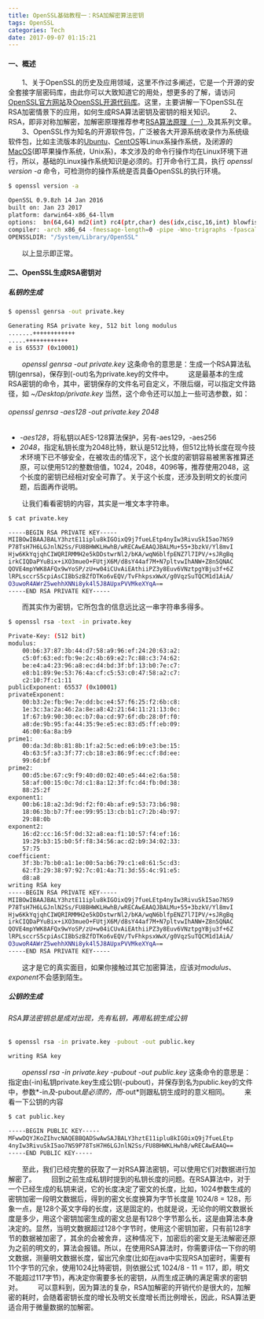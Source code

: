 ```yaml
---
title: OpenSSL基础教程一：RSA加解密算法密钥
tags: OpenSSL
categories: Tech
date: 2017-09-07 01:15:21
---
```


#### 一、概述
&#8195;&#8195;1、关于OpenSSL的历史及应用领域，这里不作过多阐述，它是一个开源的安全套接字层密码库，由此你可以大致知道它的用处，想更多的了解，请访问[OpenSSL官方网站][1]及[OpenSSL开源代码库][2]。这里，主要讲解一下OpenSSL在RSA加密情景下的应用，如何生成RSA算法密钥及密钥的相关知识。
&#8195;&#8195;2、RSA，即非对称加解密，加解密原理推荐参考[RSA算法原理（一）][3]及其系列文章。
&#8195;&#8195;3、OpenSSL作为知名的开源软件包，广泛被各大开源系统收录作为系统级软件包，比如主流版本的[Ubuntu][4]、[CentOS][5]等Linux系操作系统，及闭源的[MacOS][6](即苹果操作系统，Unix系)，本文涉及的命令行操作均在Linux环境下进行，所以，基础的Linux操作系统知识是必须的。打开命令行工具，执行 *openssl version -a* 命令，可检测你的操作系统是否具备OpenSSL的执行环境。
``` bash
$ openssl version -a

OpenSSL 0.9.8zh 14 Jan 2016
built on: Jan 23 2017
platform: darwin64-x86_64-llvm
options:  bn(64,64) md2(int) rc4(ptr,char) des(idx,cisc,16,int) blowfish(idx) 
compiler: -arch x86_64 -fmessage-length=0 -pipe -Wno-trigraphs -fpascal-strings -fasm-blocks -O3 -D_REENTRANT -DDSO_DLFCN -DHAVE_DLFCN_H -DL_ENDIAN -DMD32_REG_T=int -DOPENSSL_NO_IDEA -DOPENSSL_PIC -DOPENSSL_THREADS -DZLIB -mmacosx-version-min=10.6
OPENSSLDIR: "/System/Library/OpenSSL"
```
&#8195;&#8195;以上显示即正常。
#### 二、OpenSSL生成RSA密钥对
##### 私钥的生成
``` bash
$ openssl genrsa -out private.key

Generating RSA private key, 512 bit long modulus
.......++++++++++++
.....++++++++++++
e is 65537 (0x10001)
```
&#8195;&#8195;*openssl genrsa -out private.key* 这条命令的意思是：生成一个RSA算法私钥(genrsa)，保存到(-out)名为private.key的文件中。
&#8195;&#8195;这是最基本的生成RSA密钥的命令，其中，密钥保存的文件名可自定义，不限后缀，可以指定文件路径，如 *~/Desktop/private.key* 当然，这个命令还可以加上一些可选参数，如：<!-- more -->
###### *openssl genrsa -aes128 -out private.key 2048*
- *-aes128*，将私钥以AES-128算法保护，另有-aes129，-aes256
- *2048*，指定私钥长度为2048比特，默认是512比特，但512比特长度在现今技术环境下已不够安全，在被攻击的情况下，这个长度的密钥容易被黑客推算还原，可以使用512的整数倍值，1024，2048，4096等，推荐使用2048，这个长度的密钥已经相对安全可靠了。关于这个长度，还涉及到明文的长度问题，后面再作说明。

&#8195;&#8195;让我们看看密钥的内容，其实是一堆文本字符串。
``` bash
$ cat private.key

-----BEGIN RSA PRIVATE KEY-----
MIIBOwIBAAJBALY3hztE11iplu8kIGOixQ9j7fueLEtp4nyIw3RivuSkI5ao7NS9
P78TsH7H6LGJnlN2Ss/FU8BHWKLHwhB/wRECAwEAAQJBALMu+55+3bzkV/Yl8mvI
Hjw6KkYqjqhCIWQRIRMMH2e5kDDstwrNl2/bKA/wqN6blfpENZ7l7IPV/+sJRgBq
irkCIQDaPYuBix+iXO3mueO+FUtjX6M/d8sY44af7M+N7pltvwIhANW+Z8n5QNAC
QOVE4mpYWK8AFQx9wYoSP/zU+w04iCUvAiEAthiiPZ3y8Euv6VNztpgYBju3f+6Z
lRPLsccrS5cpiAsCIBbSzBZfDTKo6vEQV/TvFhkpsxWwX/g0VqzSuTQCM1d1AiA/
O3uwoR4AWrZ5wehhXNNi8yk4l5J8AUpxPVVMkeXYqA==
-----END RSA PRIVATE KEY-----
```
&#8195;&#8195;而其实作为密钥，它所包含的信息远比这一串字符串多得多。
``` bash
$ openssl rsa -text -in private.key

Private-Key: (512 bit)
modulus:
    00:b6:37:87:3b:44:d7:58:a9:96:ef:24:20:63:a2:
    c5:0f:63:ed:fb:9e:2c:4b:69:e2:7c:88:c3:74:62:
    be:e4:a4:23:96:a8:ec:d4:bd:3f:bf:13:b0:7e:c7:
    e8:b1:89:9e:53:76:4a:cf:c5:53:c0:47:58:a2:c7:
    c2:10:7f:c1:11
publicExponent: 65537 (0x10001)
privateExponent:
    00:b3:2e:fb:9e:7e:dd:bc:e4:57:f6:25:f2:6b:c8:
    1e:3c:3a:2a:46:2a:8e:a8:42:21:64:11:21:13:0c:
    1f:67:b9:90:30:ec:b7:0a:cd:97:6f:db:28:0f:f0:
    a8:de:9b:95:fa:44:35:9e:e5:ec:83:d5:ff:eb:09:
    46:00:6a:8a:b9
prime1:
    00:da:3d:8b:81:8b:1f:a2:5c:ed:e6:b9:e3:be:15:
    4b:63:5f:a3:3f:77:cb:18:e3:86:9f:ec:cf:8d:ee:
    99:6d:bf
prime2:
    00:d5:be:67:c9:f9:40:d0:02:40:e5:44:e2:6a:58:
    58:af:00:15:0c:7d:c1:8a:12:3f:fc:d4:fb:0d:38:
    88:25:2f
exponent1:
    00:b6:18:a2:3d:9d:f2:f0:4b:af:e9:53:73:b6:98:
    18:06:3b:b7:7f:ee:99:95:13:cb:b1:c7:2b:4b:97:
    29:88:0b
exponent2:
    16:d2:cc:16:5f:0d:32:a8:ea:f1:10:57:f4:ef:16:
    19:29:b3:15:b0:5f:f8:34:56:ac:d2:b9:34:02:33:
    57:75
coefficient:
    3f:3b:7b:b0:a1:1e:00:5a:b6:79:c1:e8:61:5c:d3:
    62:f3:29:38:97:92:7c:01:4a:71:3d:55:4c:91:e5:
    d8:a8
writing RSA key
-----BEGIN RSA PRIVATE KEY-----
MIIBOwIBAAJBALY3hztE11iplu8kIGOixQ9j7fueLEtp4nyIw3RivuSkI5ao7NS9
P78TsH7H6LGJnlN2Ss/FU8BHWKLHwhB/wRECAwEAAQJBALMu+55+3bzkV/Yl8mvI
Hjw6KkYqjqhCIWQRIRMMH2e5kDDstwrNl2/bKA/wqN6blfpENZ7l7IPV/+sJRgBq
irkCIQDaPYuBix+iXO3mueO+FUtjX6M/d8sY44af7M+N7pltvwIhANW+Z8n5QNAC
QOVE4mpYWK8AFQx9wYoSP/zU+w04iCUvAiEAthiiPZ3y8Euv6VNztpgYBju3f+6Z
lRPLsccrS5cpiAsCIBbSzBZfDTKo6vEQV/TvFhkpsxWwX/g0VqzSuTQCM1d1AiA/
O3uwoR4AWrZ5wehhXNNi8yk4l5J8AUpxPVVMkeXYqA==
-----END RSA PRIVATE KEY-----
```
&#8195;&#8195;这才是它的真实面目，如果你接触过其它加密算法，应该对*modulus*、*exponent*不会感到陌生。
##### 公钥的生成
###### *RSA算法密钥总是成对出现，先有私钥，再用私钥生成公钥*
``` bash
$ openssl rsa -in private.key -pubout -out public.key

writing RSA key
```
&#8195;&#8195;*openssl rsa -in private.key -pubout -out public.key* 这条命令的意思是：指定由(-in)私钥private.key生成公钥(-pubout)，并保存到名为public.key的文件中，参数*-in*及*-pubout*是必须的，而*-out*则跟私钥生成时的意义相同。
&#8195;&#8195;来看一下公钥的内容
``` bash
$ cat public.key

-----BEGIN PUBLIC KEY-----
MFwwDQYJKoZIhvcNAQEBBQADSwAwSAJBALY3hztE11iplu8kIGOixQ9j7fueLEtp
4nyIw3RivuSkI5ao7NS9P78TsH7H6LGJnlN2Ss/FU8BHWKLHwhB/wRECAwEAAQ==
-----END PUBLIC KEY-----
```
&#8195;&#8195;至此，我们已经完整的获取了一对RSA算法密钥，可以使用它们对数据进行加解密了。
&#8195;&#8195;回到之前生成私钥时提到的私钥长度的问题。在RSA算法中，对于一个已经生成的私钥来说，它的长度决定了密文的长度，比如，1024参数生成的密钥加密一段明文数据后，得到的密文长度换算为字节长度是 1024/8 = 128，形象一点，是128个英文字母的长度，这是固定的，也就是说，无论你的明文数据长度是多少，用这个密钥加密生成的密文总是有128个字节那么长，这是由算法本身决定的。显然，当明文数据超过128个字节时，使用这个密钥加密，只有前128字节的数据被加密了，其余的会被舍弃，这种情况下，加密后的密文是无法解密还原为之前的明文的，算法会报错。所以，在使用RSA算法时，你需要评估一下你的明文数据，测量明文数据长度，留出冗余度(比如在java中实现RSA加密时，需要有11个字节的冗余，使用1024比特密钥，则依据公式 1024/8 - 11 = 117，即，明文不能超过117字节)，再决定你需要多长的密钥，从而生成正确的满足需求的密钥对。
&#8195;&#8195;可以意料到，因为算法的复杂，RSA加解密的开销代价是很大的，加解密的耗时，会随着密钥长度的增长及明文长度增长而比例增长，因此，RSA算法更适合用于微量数据的加解密。


[1]: https://www.openssl.org
[2]: https://github.com/openssl/openssl
[3]: http://www.ruanyifeng.com/blog/2013/06/rsa_algorithm_part_one.html
[4]: https://www.ubuntu.com
[5]: https://www.centos.org
[6]: https://www.apple.com/macos/sierra/